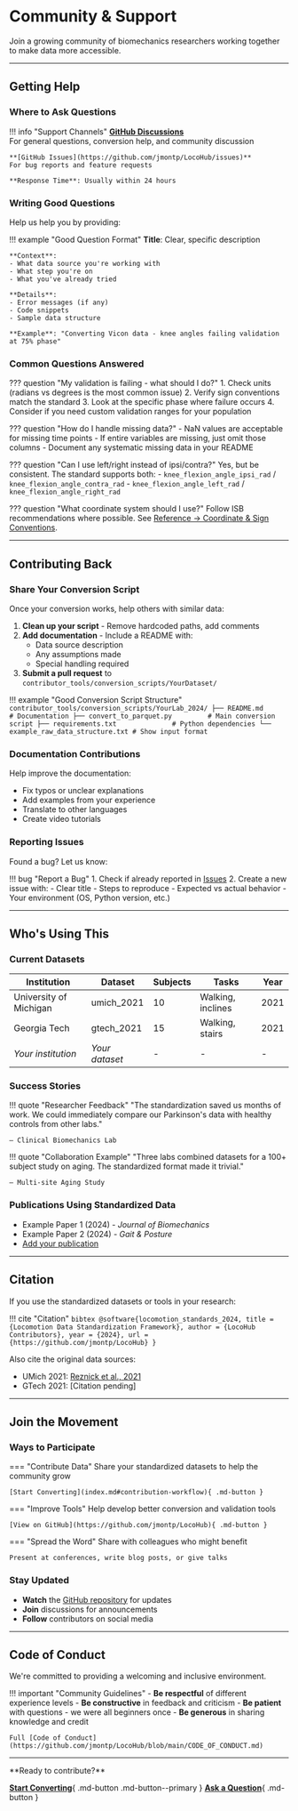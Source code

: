 # Community & Support

Join a growing community of biomechanics researchers working together to make data more accessible.

---

## Getting Help

### Where to Ask Questions

!!! info "Support Channels"
    **[GitHub Discussions](https://github.com/jmontp/LocoHub/discussions)**  
    For general questions, conversion help, and community discussion
    
    **[GitHub Issues](https://github.com/jmontp/LocoHub/issues)**  
    For bug reports and feature requests
    
    **Response Time**: Usually within 24 hours

### Writing Good Questions

Help us help you by providing:

!!! example "Good Question Format"
    **Title**: Clear, specific description
    
    **Context**:
    - What data source you're working with
    - What step you're on
    - What you've already tried
    
    **Details**:
    - Error messages (if any)
    - Code snippets
    - Sample data structure
    
    **Example**: "Converting Vicon data - knee angles failing validation at 75% phase"

### Common Questions Answered

??? question "My validation is failing - what should I do?"
    1. Check units (radians vs degrees is the most common issue)
    2. Verify sign conventions match the standard
    3. Look at the specific phase where failure occurs
    4. Consider if you need custom validation ranges for your population

??? question "How do I handle missing data?"
    - NaN values are acceptable for missing time points
    - If entire variables are missing, just omit those columns
    - Document any systematic missing data in your README

??? question "Can I use left/right instead of ipsi/contra?"
    Yes, but be consistent. The standard supports both:
    - `knee_flexion_angle_ipsi_rad` / `knee_flexion_angle_contra_rad`
    - `knee_flexion_angle_left_rad` / `knee_flexion_angle_right_rad`

??? question "What coordinate system should I use?"
    Follow ISB recommendations where possible. See [Reference → Coordinate & Sign Conventions](../reference/index.md#coordinate-sign-conventions).

---

## Contributing Back

### Share Your Conversion Script

Once your conversion works, help others with similar data:

1. **Clean up your script** - Remove hardcoded paths, add comments
2. **Add documentation** - Include a README with:
   - Data source description
   - Any assumptions made
   - Special handling required
3. **Submit a pull request** to `contributor_tools/conversion_scripts/YourDataset/`

!!! example "Good Conversion Script Structure"
    ```
    contributor_tools/conversion_scripts/YourLab_2024/
    ├── README.md                     # Documentation
    ├── convert_to_parquet.py         # Main conversion script
    ├── requirements.txt              # Python dependencies
    └── example_raw_data_structure.txt # Show input format
    ```

### Documentation Contributions

Help improve the documentation:
- Fix typos or unclear explanations
- Add examples from your experience
- Translate to other languages
- Create video tutorials

### Reporting Issues

Found a bug? Let us know:

!!! bug "Report a Bug"
    1. Check if already reported in [Issues](https://github.com/jmontp/LocoHub/issues)
    2. Create a new issue with:
       - Clear title
       - Steps to reproduce
       - Expected vs actual behavior
       - Your environment (OS, Python version, etc.)

---

## Who's Using This

### Current Datasets

| Institution | Dataset | Subjects | Tasks | Year |
|------------|---------|----------|-------|------|
| University of Michigan | umich_2021 | 10 | Walking, inclines | 2021 |
| Georgia Tech | gtech_2021 | 15 | Walking, stairs | 2021 |
| *Your institution* | *Your dataset* | - | - | - |

### Success Stories

!!! quote "Researcher Feedback"
    "The standardization saved us months of work. We could immediately compare our Parkinson's data with healthy controls from other labs."
    
    — Clinical Biomechanics Lab

!!! quote "Collaboration Example"
    "Three labs combined datasets for a 100+ subject study on aging. The standardized format made it trivial."
    
    — Multi-site Aging Study

### Publications Using Standardized Data

- Example Paper 1 (2024) - *Journal of Biomechanics*
- Example Paper 2 (2024) - *Gait & Posture*
- [Add your publication](https://github.com/jmontp/LocoHub/discussions)

---

## Citation

If you use the standardized datasets or tools in your research:

!!! cite "Citation"
    ```bibtex
    @software{locomotion_standards_2024,
      title = {Locomotion Data Standardization Framework},
      author = {LocoHub Contributors},
      year = {2024},
      url = {https://github.com/jmontp/LocoHub}
    }
    ```

Also cite the original data sources:
- UMich 2021: [Reznick et al., 2021](https://doi.org/10.1038/s41597-021-01057-9)
- GTech 2021: [Citation pending]

---

## Join the Movement

### Ways to Participate

=== "Contribute Data"
    Share your standardized datasets to help the community grow
    
    [Start Converting](index.md#contribution-workflow){ .md-button }

=== "Improve Tools"
    Help develop better conversion and validation tools
    
    [View on GitHub](https://github.com/jmontp/LocoHub){ .md-button }

=== "Spread the Word"
    Share with colleagues who might benefit
    
    Present at conferences, write blog posts, or give talks

### Stay Updated

- **Watch** the [GitHub repository](https://github.com/jmontp/LocoHub) for updates
- **Join** discussions for announcements
- **Follow** contributors on social media

---

## Code of Conduct

We're committed to providing a welcoming and inclusive environment.

!!! important "Community Guidelines"
    - **Be respectful** of different experience levels
    - **Be constructive** in feedback and criticism
    - **Be patient** with questions - we were all beginners once
    - **Be generous** in sharing knowledge and credit
    
    Full [Code of Conduct](https://github.com/jmontp/LocoHub/blob/main/CODE_OF_CONDUCT.md)

---

<div class="next-steps" markdown>
**Ready to contribute?**

[**Start Converting**](index.md#contribution-workflow){ .md-button .md-button--primary }
[**Ask a Question**](https://github.com/jmontp/LocoHub/discussions){ .md-button }
</div>
